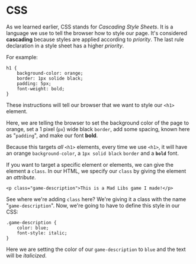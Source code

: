 # CSS

As we learned earlier, CSS stands for *Cascading Style Sheets*. It is a language we use to tell the browser
how to style our page. It's considered **cascading** because styles are applied according to *priority*.
The last rule declaration in a style sheet has a higher *priority*.

For example:
```
h1 {
    background-color: orange;
    border: 1px solide black;
    padding: 5px;
    font-weight: bold;
}
```
These instructions will tell our browser that we want to style our `<h1>` element.

Here, we are telling the browser to set the background color of the page to orange, set a 1 pixel (`px`) wide
black `border`, add some spacing, known here as "`padding`", and make our font **bold**.

Because this targets *all* `<h1>` elements, every time we use `<h1>`, it will have an orange `background-color`,
a `1px solid black` `border` and a **`bold`** font.

If you want to target a specific element or elements, we can give the element a `class`. In our HTML, we
specify our `class` by giving the element an *attribute*.
```
<p class="game-description">This is a Mad Libs game I made!</p>
```
See where we're adding `class` here? We're giving it a class with the name "`game-description`". Now,
we're going to have to define this style in our CSS:
```
.game-description {
    color: blue;
    font-style: italic;
}
```
Here we are setting the color of our `game-description` to `blue` and the text will be *italicized*.
